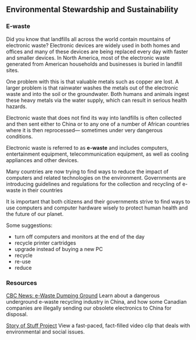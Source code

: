 ## Environmental Stewardship and Sustainability

### E-waste

Did you know that landfills all across the world contain mountains of electronic waste? Electronic devices are widely used in both homes and offices and many of these devices are being replaced every day with faster and smaller devices. In North America, most of the electronic waste generated from American households and businesses is buried in landfill sites.

One problem with this is that valuable metals such as copper are lost. A larger problem is that rainwater washes the metals out of the electronic waste and into the soil or the groundwater. Both humans and animals ingest these heavy metals via the water supply, which can result in serious health hazards.

Electronic waste that does not find its way into landfills is often collected and then sent either to China or to any one of a number of African countries where it is then reprocessed— sometimes under very dangerous conditions.

Electronic waste is referred to as **e-waste** and includes computers, entertainment equipment, telecommunication equipment, as well as cooling appliances and other devices.

  
Many countries are now trying to find ways to reduce the impact of computers and related technologies on the environment. Governments are introducing guidelines and regulations for the collection and recycling of e-waste in their countries

It is important that both citizens and their governments strive to find ways to use computers and computer hardware wisely to protect human health and the future of our planet.

Some suggestions:
* turn off computers and monitors at the end of the day
* recycle printer cartridges
* upgrade instead of buying a new PC
* recycle
* re-use
* reduce


### Resources

[CBC News: e-Waste Dumping Ground](http://www.cbc.ca/player/play/1305152453/)
Learn about a dangerous underground e-waste recycling industry in China, and how some Canadian companies are illegally sending our obsolete electronics to China for disposal.

[Story of Stuff Project](http://www.storyofstuff.org/)
View a fast-paced, fact-filled video clip that deals with environmental and social issues.
